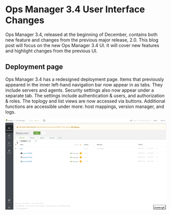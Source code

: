 # Ops Manager 3.4 User Interface Changes

Ops Manager 3.4, released at the beginning of December, contains both new feature and changes from the previous major release, 2.0.  This blog post will focus on the new Ops Manager 3.4 UI.  It will cover new features and highlight changes from the previous UI.

## Deployment page

Ops Manager 3.4 has a redesigned deployment page.  Items that previously appeared in the inner left-hand navigation bar now appear in as tabs.  They include servers and agents.  Security settings also now appear under a separate tab.  The settings include authentication & users, and authorization & roles.  The toplogy and list views are now accessed via buttons.  Additional functions are accessible under more: host mappings, version manager, and logs.

<img src="https://github.com/sommeric/OM3.4_New/blob/master/Deployment-Walkthrough.gif" width="1200" />
